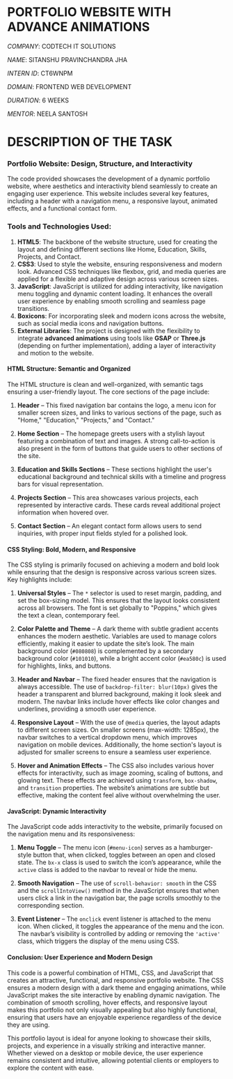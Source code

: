 # PORTFOLIO WEBSITE WITH ADVANCE ANIMATIONS

*COMPANY*: CODTECH IT SOLUTIONS

*NAME*: SITANSHU PRAVINCHANDRA JHA

*INTERN ID*: CT6WNPM

*DOMAIN*: FRONTEND WEB DEVELOPMENT

*DURATION*: 6 WEEKS

*MENTOR*: NEELA SANTOSH

# DESCRIPTION OF THE TASK
### Portfolio Website: Design, Structure, and Interactivity

The code provided showcases the development of a dynamic portfolio website, where aesthetics and interactivity blend seamlessly to create an engaging user experience. This website includes several key features, including a header with a navigation menu, a responsive layout, animated effects, and a functional contact form.

### **Tools and Technologies Used:**
1. **HTML5**: The backbone of the website structure, used for creating the layout and defining different sections like Home, Education, Skills, Projects, and Contact.
2. **CSS3**: Used to style the website, ensuring responsiveness and modern look. Advanced CSS techniques like flexbox, grid, and media queries are applied for a flexible and adaptive design across various screen sizes.
3. **JavaScript**: JavaScript is utilized for adding interactivity, like navigation menu toggling and dynamic content loading. It enhances the overall user experience by enabling smooth scrolling and seamless page transitions.
4. **Boxicons**: For incorporating sleek and modern icons across the website, such as social media icons and navigation buttons.
5. **External Libraries**: The project is designed with the flexibility to integrate **advanced animations** using tools like **GSAP** or **Three.js** (depending on further implementation), adding a layer of interactivity and motion to the website.

#### HTML Structure: Semantic and Organized

The HTML structure is clean and well-organized, with semantic tags ensuring a user-friendly layout. The core sections of the page include:

1. **Header** – This fixed navigation bar contains the logo, a menu icon for smaller screen sizes, and links to various sections of the page, such as "Home," "Education," "Projects," and "Contact."
   
2. **Home Section** – The homepage greets users with a stylish layout featuring a combination of text and images. A strong call-to-action is also present in the form of buttons that guide users to other sections of the site.

3. **Education and Skills Sections** – These sections highlight the user's educational background and technical skills with a timeline and progress bars for visual representation.

4. **Projects Section** – This area showcases various projects, each represented by interactive cards. These cards reveal additional project information when hovered over.

5. **Contact Section** – An elegant contact form allows users to send inquiries, with proper input fields styled for a polished look.

#### CSS Styling: Bold, Modern, and Responsive

The CSS styling is primarily focused on achieving a modern and bold look while ensuring that the design is responsive across various screen sizes. Key highlights include:

1. **Universal Styles** – The `*` selector is used to reset margin, padding, and set the box-sizing model. This ensures that the layout looks consistent across all browsers. The font is set globally to "Poppins," which gives the text a clean, contemporary feel.

2. **Color Palette and Theme** – A dark theme with subtle gradient accents enhances the modern aesthetic. Variables are used to manage colors efficiently, making it easier to update the site’s look. The main background color (`#080808`) is complemented by a secondary background color (`#101010`), while a bright accent color (`#ea580c`) is used for highlights, links, and buttons.

3. **Header and Navbar** – The fixed header ensures that the navigation is always accessible. The use of `backdrop-filter: blur(10px)` gives the header a transparent and blurred background, making it look sleek and modern. The navbar links include hover effects like color changes and underlines, providing a smooth user experience.

4. **Responsive Layout** – With the use of `@media` queries, the layout adapts to different screen sizes. On smaller screens (max-width: 1285px), the navbar switches to a vertical dropdown menu, which improves navigation on mobile devices. Additionally, the home section's layout is adjusted for smaller screens to ensure a seamless user experience.

5. **Hover and Animation Effects** – The CSS also includes various hover effects for interactivity, such as image zooming, scaling of buttons, and glowing text. These effects are achieved using `transform`, `box-shadow`, and `transition` properties. The website’s animations are subtle but effective, making the content feel alive without overwhelming the user.

#### JavaScript: Dynamic Interactivity

The JavaScript code adds interactivity to the website, primarily focused on the navigation menu and its responsiveness:

1. **Menu Toggle** – The menu icon (`#menu-icon`) serves as a hamburger-style button that, when clicked, toggles between an open and closed state. The `bx-x` class is used to switch the icon’s appearance, while the `active` class is added to the navbar to reveal or hide the menu.

2. **Smooth Navigation** – The use of `scroll-behavior: smooth` in the CSS and the `scrollIntoView()` method in the JavaScript ensures that when users click a link in the navigation bar, the page scrolls smoothly to the corresponding section.

3. **Event Listener** – The `onclick` event listener is attached to the menu icon. When clicked, it toggles the appearance of the menu and the icon. The navbar’s visibility is controlled by adding or removing the `'active'` class, which triggers the display of the menu using CSS.

#### Conclusion: User Experience and Modern Design

This code is a powerful combination of HTML, CSS, and JavaScript that creates an attractive, functional, and responsive portfolio website. The CSS ensures a modern design with a dark theme and engaging animations, while JavaScript makes the site interactive by enabling dynamic navigation. The combination of smooth scrolling, hover effects, and responsive layout makes this portfolio not only visually appealing but also highly functional, ensuring that users have an enjoyable experience regardless of the device they are using.

This portfolio layout is ideal for anyone looking to showcase their skills, projects, and experience in a visually striking and interactive manner. Whether viewed on a desktop or mobile device, the user experience remains consistent and intuitive, allowing potential clients or employers to explore the content with ease.

